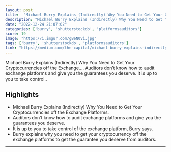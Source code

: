 ```yaml
---
layout: post
title:  "Michael Burry Explains (Indirectly) Why You Need to Get Your Cryptocurrencies off the Exchange Platforms. Auditors don’t know how to audit exchange platforms and give you the guarantees you deserve. It is up to you to take control."
description: "Michael Burry Explains (Indirectly) Why You Need to Get Your Cryptocurrencies off the Exchange…. Auditors don’t know how to audit exchange platforms and give you the guarantees you deserve. It is up to you to take control.."
date: "2022-12-24 21:07:02"
categories: ['burry', 'shutterstockdo', 'platformsauditors']
score: 19
image: "https://i.imgur.com/gBeN0Vi.jpg"
tags: ['burry', 'shutterstockdo', 'platformsauditors']
link: "https://medium.com/the-capital/michael-burry-explains-indirectly-why-you-need-to-get-your-cryptocurrencies-off-the-exchange-7b4a95a2826b"
---
```


Michael Burry Explains (Indirectly) Why You Need to Get Your Cryptocurrencies off the Exchange…. Auditors don’t know how to audit exchange platforms and give you the guarantees you deserve. It is up to you to take control..

## Highlights

- Michael Burry Explains (Indirectly) Why You Need to Get Your Cryptocurrencies off the Exchange Platforms.
- Auditors don’t know how to audit exchange platforms and give you the guarantees you deserve.
- It is up to you to take control of the exchange platform, Burry says.
- Burry explains why you need to get your cryptocurrency off the exchange platforms to get the guarantee you deserve from auditors.

---
